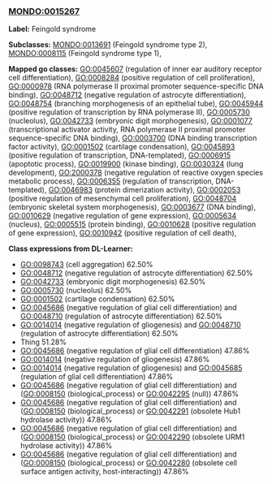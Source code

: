 
### [MONDO:0015267](http://purl.obolibrary.org/obo/MONDO_0015267)
**Label:** Feingold syndrome

**Subclasses:** [MONDO:0013691](http://purl.obolibrary.org/obo/MONDO_0013691) (Feingold syndrome type 2), [MONDO:0008115](http://purl.obolibrary.org/obo/MONDO_0008115) (Feingold syndrome type 1), 

**Mapped go classes:** [GO:0045607](http://purl.obolibrary.org/obo/GO_0045607) (regulation of inner ear auditory receptor cell differentiation), [GO:0008284](http://purl.obolibrary.org/obo/GO_0008284) (positive regulation of cell proliferation), [GO:0000978](http://purl.obolibrary.org/obo/GO_0000978) (RNA polymerase II proximal promoter sequence-specific DNA binding), [GO:0048712](http://purl.obolibrary.org/obo/GO_0048712) (negative regulation of astrocyte differentiation), [GO:0048754](http://purl.obolibrary.org/obo/GO_0048754) (branching morphogenesis of an epithelial tube), [GO:0045944](http://purl.obolibrary.org/obo/GO_0045944) (positive regulation of transcription by RNA polymerase II), [GO:0005730](http://purl.obolibrary.org/obo/GO_0005730) (nucleolus), [GO:0042733](http://purl.obolibrary.org/obo/GO_0042733) (embryonic digit morphogenesis), [GO:0001077](http://purl.obolibrary.org/obo/GO_0001077) (transcriptional activator activity, RNA polymerase II proximal promoter sequence-specific DNA binding), [GO:0003700](http://purl.obolibrary.org/obo/GO_0003700) (DNA binding transcription factor activity), [GO:0001502](http://purl.obolibrary.org/obo/GO_0001502) (cartilage condensation), [GO:0045893](http://purl.obolibrary.org/obo/GO_0045893) (positive regulation of transcription, DNA-templated), [GO:0006915](http://purl.obolibrary.org/obo/GO_0006915) (apoptotic process), [GO:0019900](http://purl.obolibrary.org/obo/GO_0019900) (kinase binding), [GO:0030324](http://purl.obolibrary.org/obo/GO_0030324) (lung development), [GO:2000378](http://purl.obolibrary.org/obo/GO_2000378) (negative regulation of reactive oxygen species metabolic process), [GO:0006355](http://purl.obolibrary.org/obo/GO_0006355) (regulation of transcription, DNA-templated), [GO:0046983](http://purl.obolibrary.org/obo/GO_0046983) (protein dimerization activity), [GO:0002053](http://purl.obolibrary.org/obo/GO_0002053) (positive regulation of mesenchymal cell proliferation), [GO:0048704](http://purl.obolibrary.org/obo/GO_0048704) (embryonic skeletal system morphogenesis), [GO:0003677](http://purl.obolibrary.org/obo/GO_0003677) (DNA binding), [GO:0010629](http://purl.obolibrary.org/obo/GO_0010629) (negative regulation of gene expression), [GO:0005634](http://purl.obolibrary.org/obo/GO_0005634) (nucleus), [GO:0005515](http://purl.obolibrary.org/obo/GO_0005515) (protein binding), [GO:0010628](http://purl.obolibrary.org/obo/GO_0010628) (positive regulation of gene expression), [GO:0010942](http://purl.obolibrary.org/obo/GO_0010942) (positive regulation of cell death), 

**Class expressions from DL-Learner:**

- [GO:0098743](http://purl.obolibrary.org/obo/GO_0098743) (cell aggregation) 62.50%
- [GO:0048712](http://purl.obolibrary.org/obo/GO_0048712) (negative regulation of astrocyte differentiation) 62.50%
- [GO:0042733](http://purl.obolibrary.org/obo/GO_0042733) (embryonic digit morphogenesis) 62.50%
- [GO:0005730](http://purl.obolibrary.org/obo/GO_0005730) (nucleolus) 62.50%
- [GO:0001502](http://purl.obolibrary.org/obo/GO_0001502) (cartilage condensation) 62.50%
- [GO:0045686](http://purl.obolibrary.org/obo/GO_0045686) (negative regulation of glial cell differentiation) and [GO:0048710](http://purl.obolibrary.org/obo/GO_0048710) (regulation of astrocyte differentiation) 62.50%
- [GO:0014014](http://purl.obolibrary.org/obo/GO_0014014) (negative regulation of gliogenesis) and [GO:0048710](http://purl.obolibrary.org/obo/GO_0048710) (regulation of astrocyte differentiation) 62.50%
- Thing 51.28%
- [GO:0045686](http://purl.obolibrary.org/obo/GO_0045686) (negative regulation of glial cell differentiation) 47.86%
- [GO:0014014](http://purl.obolibrary.org/obo/GO_0014014) (negative regulation of gliogenesis) 47.86%
- [GO:0014014](http://purl.obolibrary.org/obo/GO_0014014) (negative regulation of gliogenesis) and [GO:0045685](http://purl.obolibrary.org/obo/GO_0045685) (regulation of glial cell differentiation) 47.86%
- [GO:0045686](http://purl.obolibrary.org/obo/GO_0045686) (negative regulation of glial cell differentiation) and ([GO:0008150](http://purl.obolibrary.org/obo/GO_0008150) (biological_process) or [GO:0042295](http://purl.obolibrary.org/obo/GO_0042295) (null)) 47.86%
- [GO:0045686](http://purl.obolibrary.org/obo/GO_0045686) (negative regulation of glial cell differentiation) and ([GO:0008150](http://purl.obolibrary.org/obo/GO_0008150) (biological_process) or [GO:0042291](http://purl.obolibrary.org/obo/GO_0042291) (obsolete Hub1 hydrolase activity)) 47.86%
- [GO:0045686](http://purl.obolibrary.org/obo/GO_0045686) (negative regulation of glial cell differentiation) and ([GO:0008150](http://purl.obolibrary.org/obo/GO_0008150) (biological_process) or [GO:0042290](http://purl.obolibrary.org/obo/GO_0042290) (obsolete URM1 hydrolase activity)) 47.86%
- [GO:0045686](http://purl.obolibrary.org/obo/GO_0045686) (negative regulation of glial cell differentiation) and ([GO:0008150](http://purl.obolibrary.org/obo/GO_0008150) (biological_process) or [GO:0042280](http://purl.obolibrary.org/obo/GO_0042280) (obsolete cell surface antigen activity, host-interacting)) 47.86%


